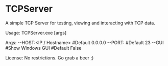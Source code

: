 TCPServer
=========

A simple TCP Server for testing, viewing and interacting with TCP data.

Usage:
TCPServer.exe [args]

Args:
--HOST:<IP / Hostname>    #Default 0.0.0.0
--PORT:<portnumber>       #Default 23
--GUI #Show Windows GUI   #Default False


License:
No restrictions. Go grab a beer ;)
